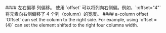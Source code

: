 <cn>
#### 左右偏移
列偏移。
使用 `offset` 可以将列向右侧偏。例如，`:offset="4"` 将元素向右侧偏移了 4 个列（column）的宽度。
</cn>

<us>
#### a-column offset
`Offset` can set the column to the right side. For example, using `offset = {4}` can set the element shifted to the right four columns width.
</us>

